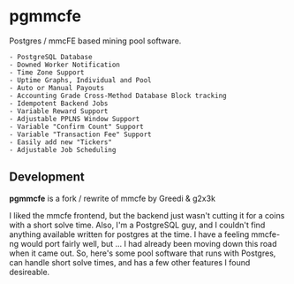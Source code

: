 pgmmcfe
=======

Postgres / mmcFE based mining pool software.

	- PostgreSQL Database
	- Downed Worker Notification
	- Time Zone Support
	- Uptime Graphs, Individual and Pool
	- Auto or Manual Payouts
	- Accounting Grade Cross-Method Database Block tracking
	- Idempotent Backend Jobs
	- Variable Reward Support
	- Adjustable PPLNS Window Support
	- Variable "Confirm Count" Support
	- Variable "Transaction Fee" Support
	- Easily add new "Tickers"
	- Adjustable Job Scheduling

Development
-----------

**pgmmcfe** is a fork / rewrite of mmcfe by Greedi & g2x3k

I liked the mmcfe frontend, but the backend just wasn't cutting it for a coins with a short solve time. Also, I'm a PostgreSQL guy, and I couldn't find anything available written for postgres at the time. I have a feeling mmcfe-ng would port fairly well, but ... I had already been moving down this road when it came out. So, here's some pool software that runs with Postgres, can handle short solve times, and has a few other features I found desireable. 
